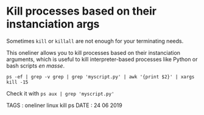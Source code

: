 # Kill processes based on their instanciation args

Sometimes `kill` or `killall` are not enough for your terminating needs.

This oneliner allows you to kill processes based on their instanciation arguments, which is useful to kill interpreter-based processes like Python or bash scripts *en masse*.

```
ps -ef | grep -v grep | grep 'myscript.py' | awk '{print $2}' | xargs kill -15
```

Check it with `ps aux | grep 'myscript.py'`


TAGS : oneliner linux kill ps
DATE : 24 06 2019